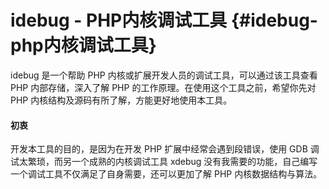 # idebug - PHP内核调试工具 {#idebug-php内核调试工具}

idebug 是一个帮助 PHP 内核或扩展开发人员的调试工具，可以通过该工具查看 PHP 内部存储，深入了解 PHP 的工作原理。在使用这个工具之前，希望你先对 PHP 内核结构及源码有所了解，方能更好地使用本工具。

#### 初衷

开发本工具的目的，是因为在开发 PHP 扩展中经常会遇到段错误，使用 GDB 调试太繁琐，而另一个成熟的内核调试工具 xdebug 没有我需要的功能，自己编写一个调试工具不仅满足了自身需要，还可以更加了解 PHP 内核数据结构与算法。

